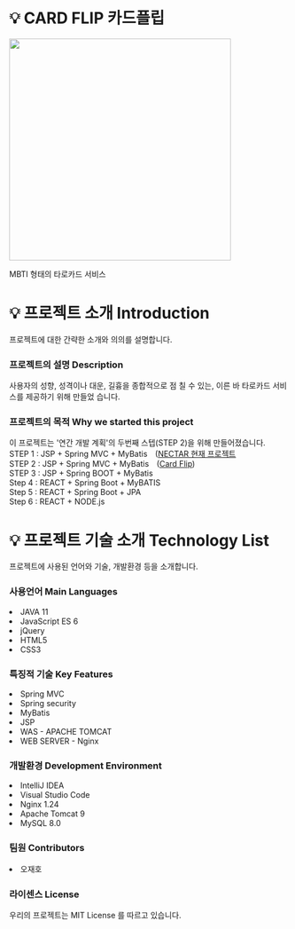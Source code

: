 # 💡 CARD FLIP 카드플립

<img src="https://user-images.githubusercontent.com/121703704/231820636-ee5eb48a-4b49-4843-ba23-fc1d0aea92a2.png" width=400px>

 MBTI 형태의 타로카드 서비스



# 💡 프로젝트 소개 Introduction


프로젝트에 대한 간략한 소개와 의의를 설명합니다.


 ### 프로젝트의 설명 Description



사용자의 성향, 성격이나 대운, 길흉을 종합적으로 점 칠 수 있는, 이른 바 타로카드 서비스를 제공하기 위해 만들었 습니다.



 ### 프로젝트의 목적 Why we started this project



이 프로젝트는 '연간 개발 계획'의 두번째 스텝(STEP 2)을 위해 만들어졌습니다. </br>
STEP 1 : JSP   + Spring MVC  + MyBatis ([NECTAR 현재 프로젝트](https://github.com/CRE-A/Nectar) </br>
STEP 2 : JSP   + Spring MVC  + MyBatis ([Card Flip](https://github.com/CRE-A/CardFlip)) </br>
STEP 3 : JSP   + Spring BOOT + MyBatis    </br>
Step 4 : REACT + Spring Boot + MyBATIS    </br>
Step 5 : REACT + Spring Boot + JPA        </br>
Step 6 : REACT + NODE.js                  </br>




# 💡 프로젝트 기술 소개 Technology List



프로젝트에 사용된 언어와 기술, 개발환경 등을 소개합니다.



### 사용언어 Main Languages



 <li>JAVA 11</li>

 <li>JavaScript ES 6 </li>
 
 <li>jQuery </li>

 <li>HTML5 </li>

 <li>CSS3</li>



### 특징적 기술 Key Features


 <li>Spring MVC </li>
 <li>Spring security</li>
 <li>MyBatis </li>
 <li>JSP</li>
 <li>WAS - APACHE TOMCAT</li>
 <li>WEB SERVER - Nginx</li>



### 개발환경 Development Environment



 <li>IntelliJ IDEA</li>

 <li>Visual Studio Code</li>

 <li>Nginx 1.24</li>

 <li>Apache Tomcat 9</li>

 <li>MySQL 8.0</li>
 
 
### 팀원 Contributors


 <li>오재호</li>


### 라이센스 License

우리의 프로젝트는 MIT License 를 따르고 있습니다.


